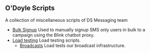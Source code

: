 O'Doyle Scripts
---

A collection of miscellaneous scripts of DS Messaging team

- [Bulk Signup](https://github.com/DoSomething/odoyle-scripts/tree/master/bulk-signup) Used to manually signup SMS only users in bulk to a campaign using the Blink chatbot proxy.
- [Load testing](./load-tester) Load testing scripts.
  - [Broadcasts](./load-tester/load-tests/broadcasts) Load tests our broadcast infrastructure.
